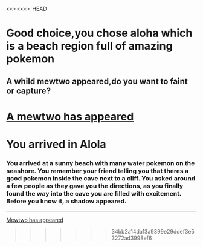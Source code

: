 <<<<<<< HEAD
# Good choice,you chose aloha which is a beach region full of amazing pokemon
## A whild mewtwo appeared,do you want to faint or capture?

[A mewtwo has appeared](mewtwo.md)
=======
# You arrived in Alola
### You arrived at a sunny beach with many water pokemon on the seashore. You remember your friend telling you that theres a good pokemon inside the cave next to a cliff. You asked around a few people as they gave you the directions, as you finally found the way into the cave you are filled with excitement. Before you know it, a shadow appeared. 
---
[Mewtwo has appeared](mewtwo.md)
>>>>>>> 34bb2a14da13a9399e29ddef3e53272ad3998ef6
